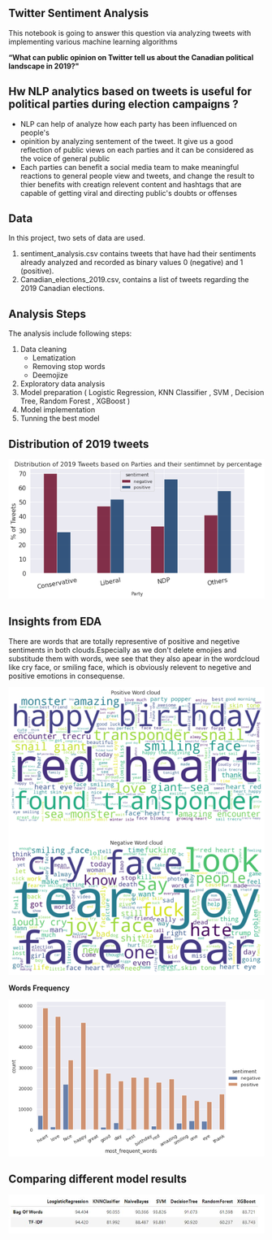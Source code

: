 ## Twitter Sentiment Analysis
This notebook is going to answer this question via analyzing tweets with implementing various machine learning algorithms

**“What can public opinion on Twitter tell us about the Canadian political landscape in 2019?"**


## Hw NLP analytics based on tweets is useful for political parties during election campaigns ?

 

*   NLP can help of analyze how each party has been influenced on people's
*   opinition by analyzing sentement of the tweet. It give us a good reflection of public views on each parties and it can be considered as the voice of general public
*   Each parties can benefit a social media team to make meaningful reactions to general people view and tweets, and change the result to thier benefits with creatign relevent content and hashtags that are capable of getting viral and directing public's doubts or offenses

## Data
In this project, two sets of data are used.

1. sentiment_analysis.csv contains tweets that have had their sentiments already analyzed and recorded as binary values 0 (negative) and 1 (positive).
2. Canadian_elections_2019.csv, contains a list of tweets regarding the 2019 Canadian elections.

## Analysis Steps
The analysis include following steps:
1. Data cleaning
   - Lematization
   - Removing stop words
   - Deemojize
2. Exploratory data analysis
3. Model preparation ( Logistic Regression, KNN Classifier , SVM , Decision Tree, Random Forest , XGBoost ) 
4. Model implementation
5. Tunning the best model

## Distribution of 2019 tweets 
![Distribution](https://github.com/mmaryam2020/Tweet-Sentiment-Analysis/blob/735510e7226a39e4c78678de8eecefafb85bc0e7/Images/Distribution%20of%202019%20tweets%20based%20on%20parties%20and%20thier%20sentiment.png)

## Insights from EDA
There are words that are totally representive of positive and negetive sentiments in both clouds.Especially as we don't delete emojies and substitude them with words, wee see that they also apear in the wordcloud like cry face, or smiling face, which is obviously relevent to negetive and positive emotions in consequense. 

![Word Clouds](https://github.com/mmaryam2020/Tweet-Sentiment-Analysis/blob/d5527d8c91a675b5305a9b0098c95bbc4b008bfd/Images/PosetiveWordCloud.png)

**Words Frequency**

![Words Frequency](https://github.com/mmaryam2020/Tweet-Sentiment-Analysis/blob/bb99ccca682bd1e36b2b444aa0ac42bf0185aaa0/Images/WordFrequency.png)

## Comparing different model results
![Word Clouds](https://github.com/mmaryam2020/Tweet-Sentiment-Analysis/blob/638fff858493cb5a88af1bba0a7f3d5ea9813253/Images/ModelsResults.JPG)
